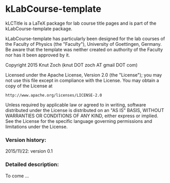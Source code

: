 # kLabCourse-template

kLCTitle is a LaTeX package for lab course title pages and is part of the 
kLabCourse-template package.

kLabCourse-template has particularly been designed for the lab courses of
the Faculty of Physics (the "Faculty"), University of Goettingen, Germany.
Be aware that the template was neither created on authority of the Faculty
nor has it been approved by it.


Copyright 2015 Knut Zoch (knut DOT zoch AT gmail DOT com)

Licensed under the Apache License, Version 2.0 (the "License");
you may not use this file except in compliance with the License.
You may obtain a copy of the License at

    http://www.apache.org/licenses/LICENSE-2.0

Unless required by applicable law or agreed to in writing, software
distributed under the License is distributed on an "AS IS" BASIS,
WITHOUT WARRANTIES OR CONDITIONS OF ANY KIND, either express or implied.
See the License for the specific language governing permissions and
limitations under the License.


### Version history: ###
2015/11/22: version 0.1


### Detailed description: ###
To come ...
